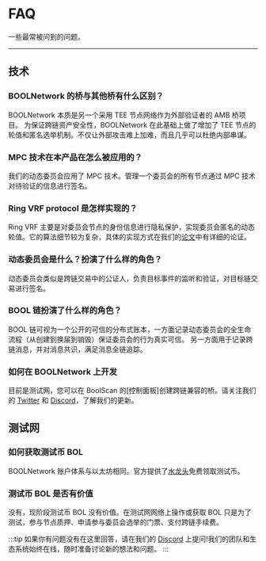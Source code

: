 # FAQ

一些最常被问到的问题。

---

## 技术

### BOOLNetwork 的桥与其他桥有什么区别？

BOOLNetwork 本质是另一个采用 TEE 节点网络作为外部验证者的 AMB 桥项目。 为保证跨链资产安全性，BOOLNetwork 在此基础上做了增加了 TEE 节点的轮值和匿名选举机制。不仅让外部攻击难上加难，而且几乎可以杜绝内部串谋。

### MPC 技术在本产品在怎么被应用的？

我们的动态委员会应用了 MPC 技术。管理一个委员会的所有节点通过 MPC 技术对待验证的信息进行签名。

### Ring VRF protocol 是怎样实现的？

Ring VRF 主要是对委员会节点的身份信息进行隐私保护，实现委员会匿名的动态轮值。它的算法细节较为复杂，具体的实现方式在我们的[论文](https://ieeexplore.ieee.org/document/9903072)中有详细的论证。

### 动态委员会是什么？扮演了什么样的角色？

动态委员会类似是跨链交易中的公证人，负责目标事件的监听和验证，对目标链交易进行签名。

### BOOL 链扮演了什么样的角色？

BOOL 链可视为一个公开的可信的分布式账本，一方面记录动态委员会的全生命流程（从创建到换届到销毁）保证委员会的行为真实可信。 另一方面用于记录跨链消息，并对消息共识，满足消息全链追踪。

### 如何在 BOOLNetwork 上开发

目前是测试网，您可以在 BoolScan 的[控制面板]创建跨链兼容的桥。请关注我们的 [Twitter](https://twitter.com/Bool_Official) 和 [Discord](https://discord.gg/DVd4q9qq7a)，了解我们的更新。

## 测试网

### 如何获取测试币 BOL

BOOLNetwork 账户体系与以太坊相同。官方提供了[水龙头](https://faucet.bool.network/)免费领取测试币。

### 测试币 BOL 是否有价值

没有，现阶段测试币 BOL 没有价值。在测试网网络上操作或获取 BOL 只是为了测试，参与节点质押、申请参与委员会选举的门票、支付跨链手续费。

:::tip
如果你有问题没有在这里回答，请在我们的 [Discord](https://discord.com/invite/DVd4q9qq7a) 上提问!我们的团队和生态系统始终在线，随时准备讨论新的想法和问题。
:::
